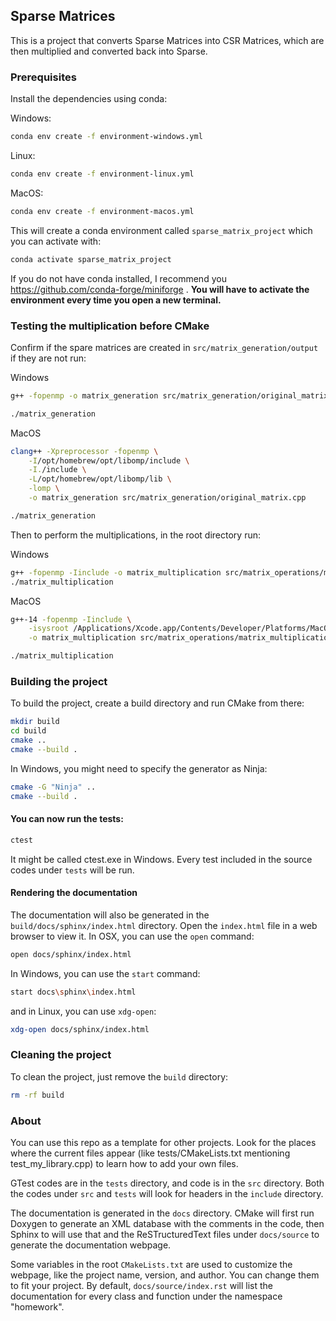 ## Sparse Matrices

This is a project that converts Sparse Matrices into CSR Matrices, which are then multiplied and converted back into Sparse.

### Prerequisites

Install the dependencies using conda:

Windows:

```bash
conda env create -f environment-windows.yml
```

Linux:

```bash
conda env create -f environment-linux.yml
```

MacOS:

```bash
conda env create -f environment-macos.yml
```

This will create a conda environment called `sparse_matrix_project` which you can activate with:

```bash
conda activate sparse_matrix_project
```
If you do not have conda installed, I recommend you https://github.com/conda-forge/miniforge .
**You will have to activate the environment every time you open a new terminal.**

### Testing the multiplication before CMake

Confirm if the spare matrices are created in `src/matrix_generation/output` if they are not run:

Windows
```bash
g++ -fopenmp -o matrix_generation src/matrix_generation/original_matrix.cpp

./matrix_generation
```
MacOS
```bash
clang++ -Xpreprocessor -fopenmp \
    -I/opt/homebrew/opt/libomp/include \
    -I./include \
    -L/opt/homebrew/opt/libomp/lib \
    -lomp \
    -o matrix_generation src/matrix_generation/original_matrix.cpp

./matrix_generation
```

Then to perform the multiplications, in the root directory run:

Windows
```bash
g++ -fopenmp -Iinclude -o matrix_multiplication src/matrix_operations/matrix_multiplication.cpp src/CSRMatrix.cpp
./matrix_multiplication
```
MacOS
```bash
g++-14 -fopenmp -Iinclude \
    -isysroot /Applications/Xcode.app/Contents/Developer/Platforms/MacOSX.platform/Developer/SDKs/MacOSX.sdk \
    -o matrix_multiplication src/matrix_operations/matrix_multiplication.cpp src/CSRMatrix.cpp

./matrix_multiplication
```

### Building the project

To build the project, create a build directory and run CMake from there:

```bash
mkdir build
cd build
cmake ..
cmake --build .
```
In Windows, you might need to specify the generator as Ninja:
```bash
cmake -G "Ninja" ..
cmake --build .
```
#### You can now run the tests:

```bash
ctest
```
It might be called ctest.exe in Windows.
Every test included in the source codes under `tests` will be run.

#### Rendering the documentation

The documentation will also be generated in the `build/docs/sphinx/index.html` directory. Open the `index.html` file in a web browser to view it. In OSX, you can use the `open` command:
```bash
open docs/sphinx/index.html
```
In Windows, you can use the `start` command:
```bash
start docs\sphinx\index.html
```
and in Linux, you can use `xdg-open`:
```bash
xdg-open docs/sphinx/index.html
```


### Cleaning the project

To clean the project, just remove the `build` directory:

```bash
rm -rf build
```

### About

You can use this repo as a template for other projects. Look for the places where the current files appear (like tests/CMakeLists.txt mentioning test_my_library.cpp) to learn how to add your own files.

GTest codes are in the `tests` directory, and code is in the `src` directory. Both the codes under `src` and `tests` will look for headers in the `include` directory.

The documentation is generated in the `docs` directory. CMake will first run Doxygen to generate an XML database with the comments in the code, then Sphinx to will use that and the ReSTructuredText files under `docs/source` to generate the documentation webpage.

Some variables in the root `CMakeLists.txt` are used to customize the webpage, like the project name, version, and author. You can change them to fit your project. By default, `docs/source/index.rst` will list the documentation for every class and function under the namespace "homework".

